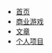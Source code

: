 
- [首页](/)
- [商业游戏](games/GameList.md)
- [文章](Articles/ArticleList.md)
- [个人项目](Projects/ProjectList.md)
